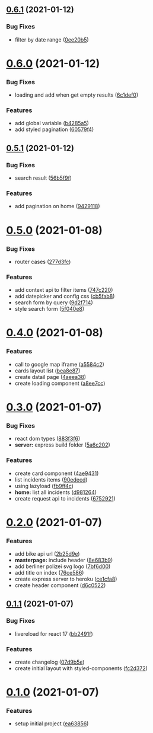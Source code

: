 ## [0.6.1](https://github.com/brunomacedo/stolen-bikes/compare/v0.6.0...v0.6.1) (2021-01-12)


### Bug Fixes

* filter by date range ([0ee20b5](https://github.com/brunomacedo/stolen-bikes/commit/0ee20b5b983a1915aae02817836d9908d44faff2))



# [0.6.0](https://github.com/brunomacedo/stolen-bikes/compare/v0.5.1...v0.6.0) (2021-01-12)


### Bug Fixes

* loading and add when get empty results ([6c1def0](https://github.com/brunomacedo/stolen-bikes/commit/6c1def0e7a9c74c3a913ca8a515ef2b90609c9d9))


### Features

* add global variable ([b4285a5](https://github.com/brunomacedo/stolen-bikes/commit/b4285a50946733259947cc25e0c1307150f85380))
* add styled pagination ([60579f4](https://github.com/brunomacedo/stolen-bikes/commit/60579f4c62f63c775d8141cb292511e7fdd266f2))



## [0.5.1](https://github.com/brunomacedo/stolen-bikes/compare/v0.5.0...v0.5.1) (2021-01-12)


### Bug Fixes

* search result ([56b5f9f](https://github.com/brunomacedo/stolen-bikes/commit/56b5f9fdb0b59fa4b9c795770ba865b675870c7c))


### Features

* add pagination on home ([9429118](https://github.com/brunomacedo/stolen-bikes/commit/9429118025716f8bbbf33bb8bda4c1f7196d62d8))



# [0.5.0](https://github.com/brunomacedo/stolen-bikes/compare/v0.4.0...v0.5.0) (2021-01-08)


### Bug Fixes

* router cases ([277d3fc](https://github.com/brunomacedo/stolen-bikes/commit/277d3fc23a75e5cc7814865b141a43c5f149daa6))


### Features

* add context api to filter items ([747c220](https://github.com/brunomacedo/stolen-bikes/commit/747c2208ad381e060ffe4d3f27d41d32c4b69396))
* add datepicker and config css ([cb5fab8](https://github.com/brunomacedo/stolen-bikes/commit/cb5fab8bb8e316ce433636dcef7a1d2d50ec14d4))
* search form by query ([9d2f714](https://github.com/brunomacedo/stolen-bikes/commit/9d2f7146d16725662aac5ffe881a17ec14211b02))
* style search form ([5f040e8](https://github.com/brunomacedo/stolen-bikes/commit/5f040e83750d1475b22700c932215262e3f118b9))



# [0.4.0](https://github.com/brunomacedo/stolen-bikes/compare/v0.3.0...v0.4.0) (2021-01-08)


### Features

* call to google map iframe ([a5584c2](https://github.com/brunomacedo/stolen-bikes/commit/a5584c202cff1b5e65279d3ff73533d1f9ff97ce))
* cards layout list ([bea8e87](https://github.com/brunomacedo/stolen-bikes/commit/bea8e870abc80965f21863a5f5e18c8798c47516))
* create datail page ([4aeea38](https://github.com/brunomacedo/stolen-bikes/commit/4aeea389f5fce736550f8d19327a4a70fa2505d1))
* create loading component ([a8ee7cc](https://github.com/brunomacedo/stolen-bikes/commit/a8ee7cc36096c542415e25fa2df6354c3134de61))



# [0.3.0](https://github.com/brunomacedo/stolen-bikes/compare/v0.2.0...v0.3.0) (2021-01-07)


### Bug Fixes

* react dom types ([883f3f6](https://github.com/brunomacedo/stolen-bikes/commit/883f3f66f5e615715308d84961ed210f1a899af6))
* **server:** express build folder ([5a6c202](https://github.com/brunomacedo/stolen-bikes/commit/5a6c2025890cfbc6b676161f3000b7d4b1b36e44))


### Features

* create card component ([4ae9431](https://github.com/brunomacedo/stolen-bikes/commit/4ae943118ce63e9fac6472fc192de354522b8bef))
* list incidents items ([90edecd](https://github.com/brunomacedo/stolen-bikes/commit/90edecd7f27fa82e702f87a8db8933108cafb2a1))
* using lazyload ([fb9ff4c](https://github.com/brunomacedo/stolen-bikes/commit/fb9ff4ce5e8cb793d7a1f3900f56a2f7eeb3ce0f))
* **home:** list all incidents ([d981264](https://github.com/brunomacedo/stolen-bikes/commit/d9812644da8086ad0021f7e6a5743f5473c9322a))
* create request api to incidents ([6752921](https://github.com/brunomacedo/stolen-bikes/commit/6752921665978d622e438f23cab9ab3c7c5a01de))



# [0.2.0](https://github.com/brunomacedo/stolen-bikes/compare/v0.1.1...v0.2.0) (2021-01-07)


### Features

* add bike api url ([2b25d9e](https://github.com/brunomacedo/stolen-bikes/commit/2b25d9e493503d4af604dd8b890505fcaa6f9cce))
* **masterpage:** include header ([8e683b9](https://github.com/brunomacedo/stolen-bikes/commit/8e683b97764359036f45af364fe354c05091b5e7))
* add berliner polizei svg logo ([7bf6d00](https://github.com/brunomacedo/stolen-bikes/commit/7bf6d00d623450154bea0a08693ed10184c625ff))
* add title on index ([76ce586](https://github.com/brunomacedo/stolen-bikes/commit/76ce5867797ce48e80ff670be028985371eb5d59))
* create express server to heroku ([ce1cfa8](https://github.com/brunomacedo/stolen-bikes/commit/ce1cfa83bd66c1bb62133702eb6e8848b5a2e206))
* create header component ([d6c0522](https://github.com/brunomacedo/stolen-bikes/commit/d6c05228179e218d19269a7d2ebb6318a6fef2f6))



## [0.1.1](https://github.com/brunomacedo/stolen-bikes/compare/v0.1.0...v0.1.1) (2021-01-07)


### Bug Fixes

* livereload for react 17 ([bb2491f](https://github.com/brunomacedo/stolen-bikes/commit/bb2491f164cf426448217607bb24ae31f62bc94a))


### Features

* create changelog ([07d9b5e](https://github.com/brunomacedo/stolen-bikes/commit/07d9b5eb42d2e620df6e07d6a4ae76b6f8f246f3))
* create initial layout with styled-components ([fc2d372](https://github.com/brunomacedo/stolen-bikes/commit/fc2d37275d9cf59cfc1532a89ef1f1fa834168a8))



# [0.1.0](https://github.com/brunomacedo/stolen-bikes/compare/ea63856f8bdada9d6f7f7be51fcff6d8701c1b63...v0.1.0) (2021-01-07)


### Features

* setup initial project ([ea63856](https://github.com/brunomacedo/stolen-bikes/commit/ea63856f8bdada9d6f7f7be51fcff6d8701c1b63))



